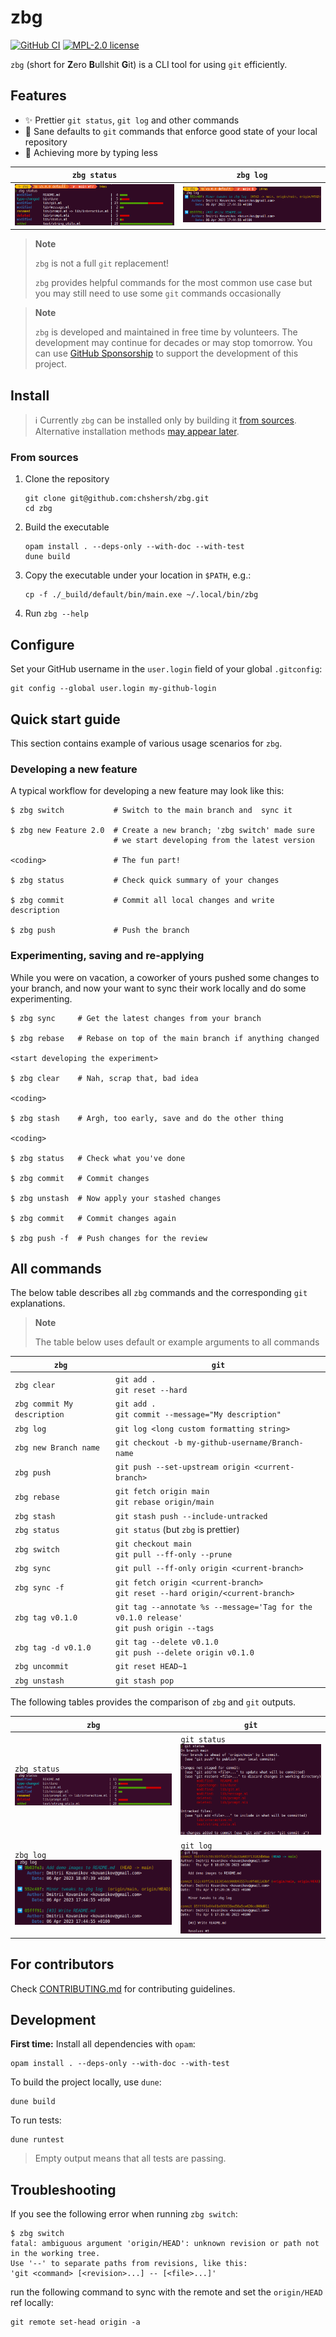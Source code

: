 # zbg

[![GitHub CI](https://github.com/chshersh/zbg/workflows/CI/badge.svg)](https://github.com/chshersh/zbg/actions)
[![MPL-2.0 license](https://img.shields.io/badge/license-MPL--2.0-blue.svg)](LICENSE)

`zbg` (short for **Z**ero **B**ullshit **G**it) is a CLI tool for using `git` efficiently.

## Features

* ✨ Prettier `git status`, `git log` and other commands
* 🚀 Sane defaults to `git` commands that enforce good state of your local repository
* 🌌 Achieving more by typing less

| `zbg status` | `zbg log` |
| --- | --- |
| ![zbg status](./images/zbg-status-demo.png) | ![zbg log](./images/zbg-log-demo.png) |

> **Note**
>
> `zbg` is not a full `git` replacement!
>
> `zbg` provides helpful commands for the most
> common use case but you may still need to use some `git` commands occasionally

> **Note**
>
> `zbg` is developed and maintained in free time
> by volunteers. The development may continue for decades or may stop
> tomorrow. You can use
> [GitHub Sponsorship](https://github.com/sponsors/chshersh) to support
> the development of this project.

## Install

> ℹ️ Currently `zbg` can be installed only by building it [from sources](#from-sources).
> Alternative installation methods [may appear later](https://github.com/chshersh/zbg/issues/8).

### From sources

1. Clone the repository
    ```shell
    git clone git@github.com:chshersh/zbg.git
    cd zbg
    ```
2. Build the executable
    ```shell
    opam install . --deps-only --with-doc --with-test
    dune build
    ```
3. Copy the executable under your location in `$PATH`, e.g.:
    ```shell
    cp -f ./_build/default/bin/main.exe ~/.local/bin/zbg
    ```
4. Run `zbg --help`

## Configure

Set your GitHub username in the `user.login` field of your global `.gitconfig`:

```shell
git config --global user.login my-github-login
```

## Quick start guide

This section contains example of various usage scenarios for `zbg`.

### Developing a new feature

A typical workflow for developing a new feature may look like this:

```shell
$ zbg switch           # Switch to the main branch and  sync it

$ zbg new Feature 2.0  # Create a new branch; 'zbg switch' made sure
                       # we start developing from the latest version

<coding>               # The fun part!

$ zbg status           # Check quick summary of your changes

$ zbg commit           # Commit all local changes and write description

$ zbg push             # Push the branch
```

### Experimenting, saving and re-applying

While you were on vacation, a coworker of yours pushed some changes to your
branch, and now your want to sync their work locally and do some experimenting.

```shell
$ zbg sync     # Get the latest changes from your branch

$ zbg rebase   # Rebase on top of the main branch if anything changed

<start developing the experiment>

$ zbg clear    # Nah, scrap that, bad idea

<coding>

$ zbg stash    # Argh, too early, save and do the other thing

<coding>

$ zbg status   # Check what you've done

$ zbg commit   # Commit changes

$ zbg unstash  # Now apply your stashed changes

$ zbg commit   # Commit changes again

$ zbg push -f  # Push changes for the review
```

## All commands

The below table describes all `zbg` commands and the corresponding `git`
explanations.

> **Note**
>
> The table below uses default or example arguments to all commands

| `zbg` | `git` |
| ----- | ----- |
| `zbg clear` | `git add .` <br /> `git reset --hard` |
| `zbg commit My description` | `git add .` <br /> `git commit --message="My description"` |
| `zbg log` | `git log <long custom formatting string>` |
| `zbg new Branch name` | `git checkout -b my-github-username/Branch-name` |
| `zbg push` | `git push --set-upstream origin <current-branch>` |
| `zbg rebase` | `git fetch origin main` <br /> `git rebase origin/main` |
| `zbg stash` | `git stash push --include-untracked` |
| `zbg status` | `git status` (but `zbg` is prettier) |
| `zbg switch` | `git checkout main` <br /> `git pull --ff-only --prune` |
| `zbg sync` | `git pull --ff-only origin <current-branch>` |
| `zbg sync -f` | `git fetch origin <current-branch>` <br /> `git reset --hard origin/<current-branch>` |
| `zbg tag v0.1.0` | `git tag --annotate %s --message='Tag for the v0.1.0 release'` <br /> `git push origin --tags` |
| `zbg tag -d v0.1.0` | `git tag --delete v0.1.0` <br /> `git push --delete origin v0.1.0` |
| `zbg uncommit` | `git reset HEAD~1` |
| `zbg unstash` | `git stash pop` |

The following tables provides the comparison of `zbg` and `git` outputs.

| `zbg` | `git` |
| ----- | ----- |
| `zbg status` <br /> ![zbg status](./images/zbg-status-comparison.png) | `git status` <br /> ![git status](./images/git-status-comparison.png) |
| `zbg log` <br /> ![zbg log](./images/zbg-log-comparison.png) | `git log` <br /> ![git log](./images/git-log-comparison.png) |

## For contributors

Check [CONTRIBUTING.md](https://github.com/chshersh/zbg/blob/main/CONTRIBUTING.md)
for contributing guidelines.

## Development

**First time:** Install all dependencies with `opam`:

```
opam install . --deps-only --with-doc --with-test
```

To build the project locally, use `dune`:

```
dune build
```

To run tests:

```
dune runtest
```

> Empty output means that all tests are passing.

## Troubleshooting

If you see the following error when running `zbg switch`:

```shell
$ zbg switch
fatal: ambiguous argument 'origin/HEAD': unknown revision or path not in the working tree.
Use '--' to separate paths from revisions, like this:
'git <command> [<revision>...] -- [<file>...]'
```

run the following command to sync with the remote and set the `origin/HEAD` ref locally:

```shell
git remote set-head origin -a
```
